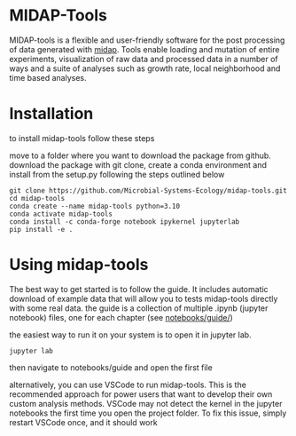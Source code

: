 # MIDAP-Tools

MIDAP-tools is a flexible and user-friendly software for the post processing of data generated with [midap](https://github.com/Microbial-Systems-Ecology/midap). Tools enable loading and mutation of entire experiments, visualization of raw data and processed data in a number of ways and a suite of analyses such as growth rate, local neighborhood and time based analyses.

# Installation

to install midap-tools follow these steps

move to a folder where you want to download the package from github.
download the package with git clone, create a conda environment and install from the setup.py following the steps outlined below

```
git clone https://github.com/Microbial-Systems-Ecology/midap-tools.git
cd midap-tools
conda create --name midap-tools python=3.10
conda activate midap-tools
conda install -c conda-forge notebook ipykernel jupyterlab
pip install -e .
```

# Using midap-tools

The best way to get started is to follow the guide. 
It includes automatic download of example data that will allow you to tests midap-tools directly with some real data.
the guide is a collection of multiple .ipynb (jupyter notebook) files, one for each chapter (see [notebooks/guide/](notebooks/guide/))

the easiest way to run it on your system is to open it in jupyter lab.

```
jupyter lab
```

then navigate to notebooks/guide and open the first file

alternatively, you can use VSCode to run midap-tools. This is the recommended approach for power users that want to develop their own custom analysis methods.
VSCode may not detect the kernel in the jupyter notebooks the first time you open the project folder. To fix this issue, simply restart VSCode once, and it should work